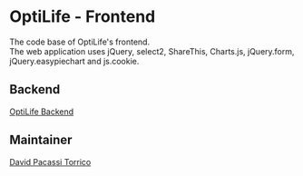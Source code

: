 # OptiLife - Frontend

The code base of OptiLife's frontend.  
The web application uses jQuery, select2, ShareThis, Charts.js, jQuery.form, jQuery.easypiechart and js.cookie.

## Backend
[OptiLife Backend](https://github.com/optilife/optilife-backend)

## Maintainer
[David Pacassi Torrico](https://github.com/dpacassi)

